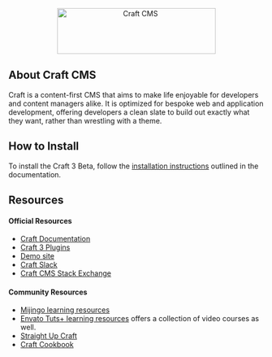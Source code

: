 <p align="center"><a href="https://craftcms.com/" target="_blank"><img width="312" height="90" src="https://craftcms.com/craftcms.svg" alt="Craft CMS"></a></p>

## About Craft CMS

Craft is a content-first CMS that aims to make life enjoyable for developers and content managers alike. It is optimized for bespoke web and application development, offering developers a clean slate to build out exactly what they want, rather than wrestling with a theme. 

## How to Install

To install the Craft 3 Beta, follow the [installation instructions](https://github.com/craftcms/docs/blob/master/installation.md) outlined in the documentation.

## Resources

#### Official Resources
- [Craft Documentation](https://github.com/craftcms/docs)
- [Craft 3 Plugins](https://github.com/craftcms/plugins)
- [Demo site](https://demo.craftcms.com/)
- [Craft Slack](https://craftcms.com/community#slack)
- [Craft CMS Stack Exchange](http://craftcms.stackexchange.com/)

#### Community Resources
- [Mijingo learning resources](https://mijingo.com/craft)
- [Envato Tuts+ learning resources](https://webdesign.tutsplus.com/categories/craft-cms/courses) offers a collection of video courses as well.
- [Straight Up Craft](http://straightupcraft.com/)
- [Craft Cookbook](http://craftcookbook.net/) 
